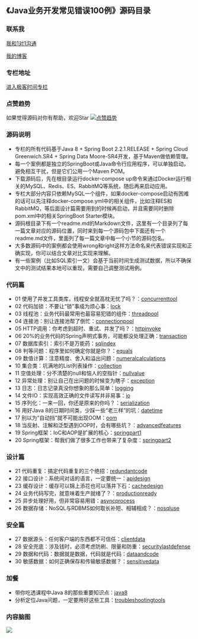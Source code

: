 ## 《Java业务开发常见错误100例》源码目录

### 联系我
[我和1对1沟通](https://www.zaih.com/falcon/mentors/2by2w5y2n80)

[我的博客](https://www.cnblogs.com/lovecindywang/)

### 专栏地址
[进入极客时间专栏](https://time.geekbang.org/column/intro/294?utm_term=zeus134KG&utm_source=blog&utm_medium=zhuye)

### 点赞趋势
如果觉得源码对你有帮助，欢迎Star
[![点赞趋势](https://starchart.cc/JosephZhu1983/java-common-mistakes.svg)](https://starchart.cc/JosephZhu1983/java-common-mistakes)
      
### 源码说明

- 专栏的所有代码基于Java 8 + Spring Boot 2.2.1.RELEASE + Spring Cloud Greenwich.SR4 + Spring Data Moore-SR4开发，基于Maven做依赖管理。
- 每一个案例都是独立的SpringBoot或Java命令行应用程序，可以单独启动，避免相互干扰，但是它们公用一个Maven POM。
- 下载源码后，先在根目录运行docker-compose up命令来通过Docker运行相关的MySQL、Redis、ES、RabbitMQ等系统，随后再来启动应用。
- 专栏大部分内容只依赖MySQL一个组件，如果docker-compose启动有困难的话可以先注释docker-compose.yml中的相关组件，比如注释ES和RabbitMQ，等后面设计篇需要用到的时候再启动，并且需要同时删除pom.xml中的相关SpringBoot Starter模块。
- 源码根目录下有一个readme.md的Markdown文件，这里有一个目录列了每一篇文章对应的源码位置，同时来到每一个源码包中下面还有一个readme.md文件，里面列了每一篇文章中每一个小节的源码包名。
- 大多数源码中的案例都会使用wrong和right这样方法命名来代表错误实现和正确实现，你可以结合文章对比实现来理解。
- 有一些案例（比如SQL索引一文）会基于当前时间生成测试数据，所以不确保文中的测试结果本地可以重现，需要自己调整测试用例。

### 代码篇

- 01 使用了并发工具类库，线程安全就高枕无忧了吗？：[concurrenttool](src/main/java/org/geekbang/time/commonmistakes/class01/concurrenttool/)
- 02 代码加锁：不要让“锁”事成为烦心事：[lock](src/main/java/org/geekbang/time/commonmistakes/lock/)
- 03 线程池：业务代码最常用也最容易犯错的组件：[threadpool](src/main/java/org/geekbang/time/commonmistakes/threadpool/)
- 04 连接池：别让连接池帮了倒忙：[connectionpool](src/main/java/org/geekbang/time/commonmistakes/connectionpool/)
- 05 HTTP调用：你考虑到超时、重试、并发了吗？：[httpinvoke](src/main/java/org/geekbang/time/commonmistakes/httpinvoke/)
- 06 20%的业务代码的Spring声明式事务，可能都没处理正确：[transaction](src/main/java/org/geekbang/time/commonmistakes/transaction/)
- 07 数据库索引：索引不是万能药：[sqlindex](src/main/java/org/geekbang/time/commonmistakes/sqlindex/)
- 08 判等问题：程序里如何确定你就是你？：[equals](src/main/java/org/geekbang/time/commonmistakes/equals/)
- 09 数值计算：注意精度、舍入和溢出问题：[numeralcalculations](src/main/java/org/geekbang/time/commonmistakes/numeralcalculations/)
- 10 集合类：坑满地的List列表操作：[collection](src/main/java/org/geekbang/time/commonmistakes/collection/)
- 11 空值处理：分不清楚的null和恼人的空指针：[nullvalue](src/main/java/org/geekbang/time/commonmistakes/nullvalue/)
- 12 异常处理：别让自己在出问题的时候变为瞎子：[exception](src/main/java/org/geekbang/time/commonmistakes/exception/)
- 13 日志：日志记录真没你想象的那么简单：[logging](src/main/java/org/geekbang/time/commonmistakes/logging/)
- 14 文件IO：实现高效正确的文件读写并非易事：[io](src/main/java/org/geekbang/time/commonmistakes/io/)
- 15 序列化：一来一回，你还是原来的你吗？：[serialization](src/main/java/org/geekbang/time/commonmistakes/serialization/)
- 16 用好Java 8的日期时间类，少踩一些“老三样”的坑：[datetime](src/main/java/org/geekbang/time/commonmistakes/datetime/)
- 17 别以为“自动挡”就不可能出现OOM：[oom](src/main/java/org/geekbang/time/commonmistakes/oom/)
- 18 当反射、注解和泛型遇到OOP时，会有哪些坑？：[advancedfeatures](src/main/java/org/geekbang/time/commonmistakes/advancedfeatures/)
- 19 Spring框架：IoC和AOP是扩展的核心：[springpart1](src/main/java/org/geekbang/time/commonmistakes/springpart1/)
- 20 Spring框架：帮我们做了很多工作也带来了复杂度：[springpart2](src/main/java/org/geekbang/time/commonmistakes/springpart2/)

### 设计篇

- 21 代码重复：搞定代码重复的三个绝招：[redundantcode](src/main/java/org/geekbang/time/commonmistakes/redundantcode/)
- 22 接口设计：系统间对话的语言，一定要统一：[apidesign](src/main/java/org/geekbang/time/commonmistakes/apidesign/)
- 23 缓存设计：缓存可以锦上添花也可以落井下石：[cachedesign](src/main/java/org/geekbang/time/commonmistakes/cachedesign/)
- 24 业务代码写完，就意味着生产就绪了？：[productionready](src/main/java/org/geekbang/time/commonmistakes/productionready/)
- 25 异步处理好用，但非常容易用错：[asyncprocess](src/main/java/org/geekbang/time/commonmistakes/asyncprocess/)
- 26 数据存储：NoSQL与RDBMS如何取长补短、相辅相成？：[nosqluse](src/main/java/org/geekbang/time/commonmistakes/nosqluse/)

### 安全篇

- 27 数据源头：任何客户端的东西都不可信任：[clientdata](src/main/java/org/geekbang/time/commonmistakes/clientdata/)
- 28 安全兜底：涉及钱时，必须考虑防刷、限量和防重：[securitylastdefense](src/main/java/org/geekbang/time/commonmistakes/securitylastdefense/)
- 29 数据和代码：数据就是数据，代码就是代码：[dataandcode](src/main/java/org/geekbang/time/commonmistakes/dataandcode/)
- 30 敏感数据：如何正确保存和传输敏感数据？：[sensitivedata](src/main/java/org/geekbang/time/commonmistakes/sensitivedata/)

### 加餐

- 带你吃透课程中Java 8的那些重要知识点：[java8](src/main/java/org/geekbang/time/commonmistakes/java8/)
- 分析定位Java问题，一定要用好这些工具：[troubleshootingtools](src/main/java/org/geekbang/time/commonmistakes/troubleshootingtools/)

### 内容脑图

![](脑图.jpeg)
